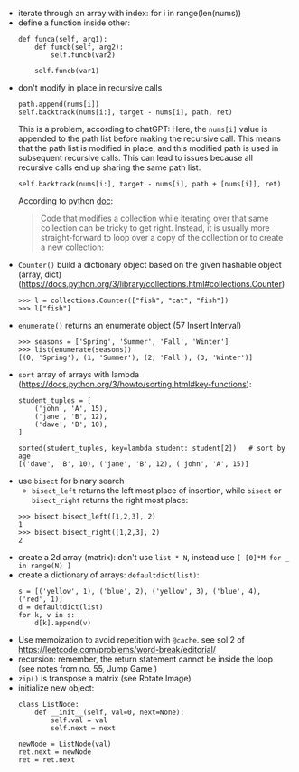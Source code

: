* iterate through an array with index: for i in range(len(nums))
* define a function inside other:
    ```
    def funca(self, arg1):
        def funcb(self, arg2):
            self.funcb(var2)

        self.funcb(var1)
    ```
* don't modify in place in recursive calls
    ```
    path.append(nums[i])
    self.backtrack(nums[i:], target - nums[i], path, ret)
    ```
    This is a problem, according to chatGPT:
    Here, the `nums[i]` value is appended to the path list before making the recursive call. This means that the path list is modified in place, and this modified path is used in subsequent recursive calls. This can lead to issues because all recursive calls end up sharing the same path list.
    ```
    self.backtrack(nums[i:], target - nums[i], path + [nums[i]], ret)
    ```
    According to python [doc](https://docs.python.org/3/tutorial/controlflow.html#for):
    > Code that modifies a collection while iterating over that same collection can be tricky to get right. Instead, it is usually more straight-forward to loop over a copy of the collection or to create a new collection:
* `Counter()` build a dictionary object based on the given hashable object (array, dict) (https://docs.python.org/3/library/collections.html#collections.Counter)
    ```
    >>> l = collections.Counter(["fish", "cat", "fish"])
    >>> l["fish"]
    ```
* `enumerate()` returns an enumerate object (57 Insert Interval)
    ```
    >>> seasons = ['Spring', 'Summer', 'Fall', 'Winter']
    >>> list(enumerate(seasons))
    [(0, 'Spring'), (1, 'Summer'), (2, 'Fall'), (3, 'Winter')]
    ```
* `sort` array of arrays with lambda (https://docs.python.org/3/howto/sorting.html#key-functions):
    ```
    student_tuples = [
        ('john', 'A', 15),
        ('jane', 'B', 12),
        ('dave', 'B', 10),
    ]

    sorted(student_tuples, key=lambda student: student[2])   # sort by age
    [('dave', 'B', 10), ('jane', 'B', 12), ('john', 'A', 15)]
    ```
* use `bisect` for binary search
    * `bisect_left` returns the left most place of insertion, while `bisect` or `bisect_right` returns the right most place:
    ```
    >>> bisect.bisect_left([1,2,3], 2)
    1
    >>> bisect.bisect_right([1,2,3], 2)
    2
    ```
* create a 2d array (matrix): don't use `list * N`, instead use `[ [0]*M for _ in range(N) ]`
* create a dictionary of arrays: `defaultdict(list)`:
    ```
    s = [('yellow', 1), ('blue', 2), ('yellow', 3), ('blue', 4), ('red', 1)]
    d = defaultdict(list)
    for k, v in s:
        d[k].append(v)
    ```
* Use memoization to avoid repetition with `@cache`. see sol 2 of https://leetcode.com/problems/word-break/editorial/
* recursion: remember, the return statement cannot be inside the loop (see notes from no. 55, Jump Game )
* `zip()` is transpose a matrix (see Rotate Image)
* initialize new object:
    ```
    class ListNode:
        def __init__(self, val=0, next=None):
            self.val = val
            self.next = next
            
    newNode = ListNode(val)
    ret.next = newNode
    ret = ret.next
    ```